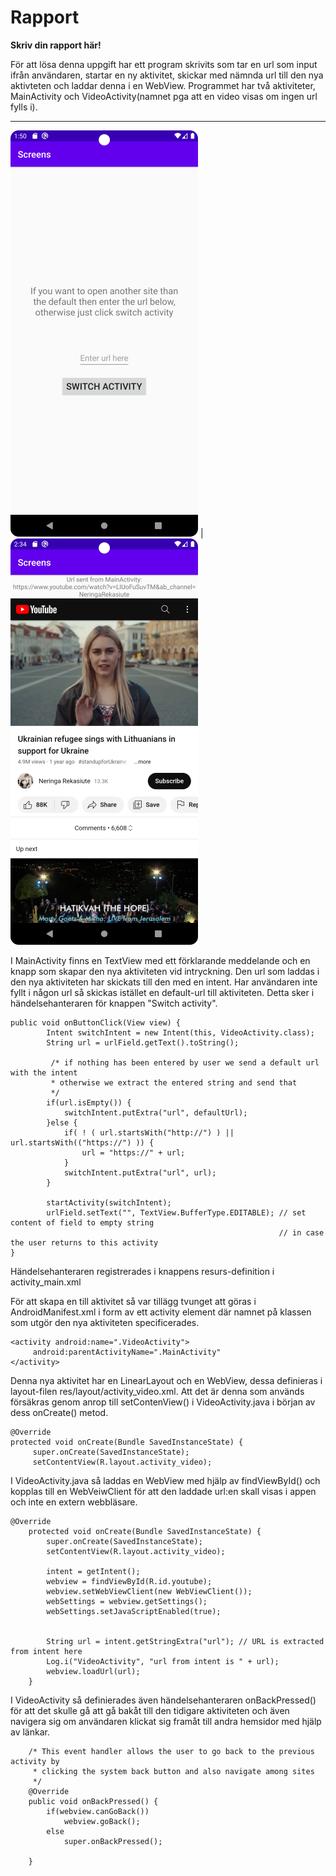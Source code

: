 
# Rapport

**Skriv din rapport här!**


För att lösa denna uppgift har ett program skrivits som tar en url som input ifrån användaren, startar en ny aktivitet, skickar med nämnda url till den nya aktivteten och laddar denna i en WebView. Programmet har två aktiviteter, MainActivity och VideoActivity(namnet pga att en video visas om ingen url fylls i). 

------------------------
![](first_activity.png) | ![](second_activity_with_default_url.png)



I MainActivity finns en TextView med ett förklarande meddelande och en knapp som skapar den nya aktiviteten vid intryckning. Den url som laddas i den nya aktiviteten har skickats till den med en intent. Har användaren inte fyllt i någon url så skickas istället en default-url till aktiviteten. Detta sker i händelsehanteraren för knappen "Switch activity".   

```
public void onButtonClick(View view) {
        Intent switchIntent = new Intent(this, VideoActivity.class);
        String url = urlField.getText().toString();
		
		 /* if nothing has been entered by user we send a default url with the intent
         * otherwise we extract the entered string and send that 
         */
        if(url.isEmpty()) {
            switchIntent.putExtra("url", defaultUrl);
        }else {
            if( ! ( url.startsWith("http://") ) || url.startsWith(("https://") )) {
                url = "https://" + url;
            }
            switchIntent.putExtra("url", url);
        }
      
        startActivity(switchIntent);
        urlField.setText("", TextView.BufferType.EDITABLE); // set content of field to empty string
                                                            // in case the user returns to this activity
}
```        

Händelsehanteraren registrerades i knappens resurs-definition i activity_main.xml

För att skapa en till aktivitet så var tillägg tvunget att göras i AndroidManifest.xml i form av ett activity element där namnet på klassen som utgör den nya aktiviteten specificerades. 

```
<activity android:name=".VideoActivity">
     android:parentActivityName=".MainActivity"
</activity>
```

Denna nya aktivitet har en LinearLayout och en WebView, dessa definieras i layout-filen res/layout/activity_video.xml. Att det är denna som används försäkras genom anrop till setContenView() i VideoActivity.java i början av dess onCreate() metod. 

```
@Override
protected void onCreate(Bundle SavedInstanceState) {
     super.onCreate(SavedInstanceState);
     setContentView(R.layout.activity_video);
```
            
I VideoActivity.java så laddas en WebView med hjälp av findViewById() och kopplas till en  WebVeiwClient för att den laddade url:en skall visas i appen och inte en extern webbläsare.  

```
@Override
    protected void onCreate(Bundle SavedInstanceState) {
        super.onCreate(SavedInstanceState);
        setContentView(R.layout.activity_video);
       
        intent = getIntent();
        webview = findViewById(R.id.youtube);
        webview.setWebViewClient(new WebViewClient());
        webSettings = webview.getSettings();
        webSettings.setJavaScriptEnabled(true);
        

        String url = intent.getStringExtra("url"); // URL is extracted from intent here
        Log.i("VideoActivity", "url from intent is " + url);
        webview.loadUrl(url);
    }
```




I VideoActivity så definierades även händelsehanteraren onBackPressed() för att det skulle gå att gå bakåt till den tidigare aktiviteten och även navigera sig om användaren klickat sig framåt till andra hemsidor med hjälp av länkar. 

```
    /* This event handler allows the user to go back to the previous activity by
     * clicking the system back button and also navigate among sites
     */
    @Override
    public void onBackPressed() {
        if(webview.canGoBack())
            webview.goBack();
        else
            super.onBackPressed();

    } 
```
    